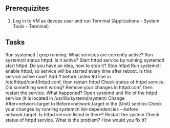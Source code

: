 ## Prerequizites
1. Log in to VM as devops user and run Terminal (Applications - System Tools - Terminal)

## Tasks

Run systemctl | grep running. What services are currently active?
Run systemctl status httpd. Is it active?
Start httpd service by running systemctl start httpd. Do you have an idea, how to stop it?
Stop httpd
Run systemctl enable httpd, so service will be started every time after reboot. Is this service active now?
Add # before Listen 80 line in /etc/httpd/conf/httpd.conf, then restart httpd
Check status of httpd service. Did something went wrong?
Remove your changes in httpd.conf, then restart the service. What happened?
Open systemd unit file of the httpd service (it is located in /usr/lib/systemd/system)
Change After=network.target to  Before=network.target in the [Unit] section 
Check your changes by running systemctl list-dependencies --before network.target. Is httpd.service listed in there?
Restart the system
Check status of httpd service. What is the problem? How would you fix it?


